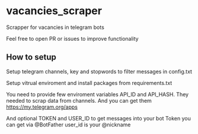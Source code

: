 # vacancies_scraper

Scrapper for vacancies in telegram bots

Feel free to open PR or issues to improve functionality 

## How to setup 
Setup telegram channels, key and stopwords to filter messages in config.txt

Setup vitrual enviroment and install packages from requirements.txt

You need to provide few enviroment variables
API_ID and API_HASH. They needed to scrap data from channels. And you can get them https://my.telegram.org/apps

And optional TOKEN and USER_ID to get messages into your bot
Token you can get via @BotFather
user_id is your @nickname 
